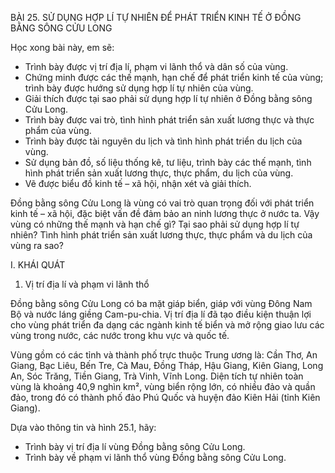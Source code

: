 BÀI 25. SỬ DỤNG HỢP LÍ TỰ NHIÊN ĐỂ PHÁT TRIỂN KINH TẾ Ở ĐỒNG BẰNG SÔNG CỬU LONG

Học xong bài này, em sẽ:
- Trình bày được vị trí địa lí, phạm vi lãnh thổ và dân số của vùng.
- Chứng minh được các thế mạnh, hạn chế để phát triển kinh tế của vùng; trình bày được hướng sử dụng hợp lí tự nhiên của vùng.
- Giải thích được tại sao phải sử dụng hợp lí tự nhiên ở Đồng bằng sông Cửu Long.
- Trình bày được vai trò, tình hình phát triển sản xuất lương thực và thực phẩm của vùng.
- Trình bày được tài nguyên du lịch và tình hình phát triển du lịch của vùng.
- Sử dụng bản đồ, số liệu thống kê, tư liệu, trình bày các thế mạnh, tình hình phát triển sản xuất lương thực, thực phẩm, du lịch của vùng.
- Vẽ được biểu đồ kinh tế – xã hội, nhận xét và giải thích.

Đồng bằng sông Cửu Long là vùng có vai trò quan trọng đối với phát triển kinh tế – xã hội, đặc biệt vấn đề đảm bảo an ninh lương thực ở nước ta. Vậy vùng có những thế mạnh và hạn chế gì? Tại sao phải sử dụng hợp lí tự nhiên? Tình hình phát triển sản xuất lương thực, thực phẩm và du lịch của vùng ra sao?

I. KHÁI QUÁT

1. Vị trí địa lí và phạm vi lãnh thổ

Đồng bằng sông Cửu Long có ba mặt giáp biển, giáp với vùng Đông Nam Bộ và nước láng giềng Cam-pu-chia. Vị trí địa lí đã tạo điều kiện thuận lợi cho vùng phát triển đa dạng các ngành kinh tế biển và mở rộng giao lưu các vùng trong nước, các nước trong khu vực và quốc tế.

Vùng gồm có các tỉnh và thành phố trực thuộc Trung ương là: Cần Thơ, An Giang, Bạc Liêu, Bến Tre, Cà Mau, Đồng Tháp, Hậu Giang, Kiên Giang, Long An, Sóc Trăng, Tiền Giang, Trà Vinh, Vĩnh Long. Diện tích tự nhiên toàn vùng là khoảng 40,9 nghìn km², vùng biển rộng lớn, có nhiều đảo và quần đảo, trong đó có thành phố đảo Phú Quốc và huyện đảo Kiên Hải (tỉnh Kiên Giang).

Dựa vào thông tin và hình 25.1, hãy:
- Trình bày vị trí địa lí vùng Đồng bằng sông Cửu Long.
- Trình bày về phạm vi lãnh thổ vùng Đồng bằng sông Cửu Long.